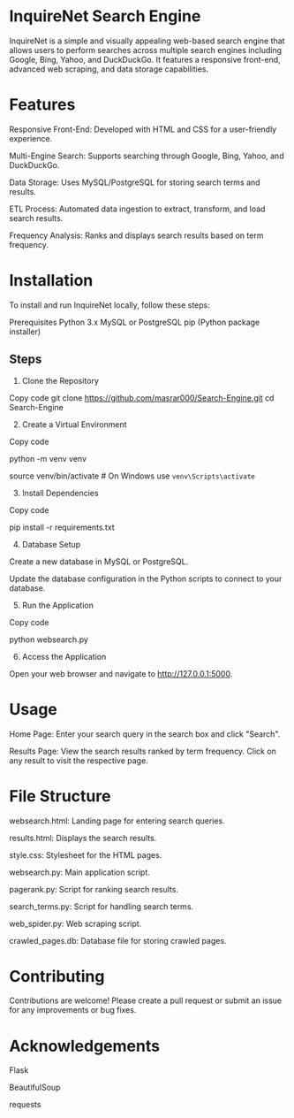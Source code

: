 # InquireNet Search Engine

InquireNet is a simple and visually appealing web-based search engine that allows users to perform searches across multiple search engines including Google, Bing, Yahoo, and DuckDuckGo. It features a responsive front-end, advanced web scraping, and data storage capabilities.

# Features

Responsive Front-End: Developed with HTML and CSS for a user-friendly experience.

Multi-Engine Search: Supports searching through Google, Bing, Yahoo, and DuckDuckGo.

Data Storage: Uses MySQL/PostgreSQL for storing search terms and results.

ETL Process: Automated data ingestion to extract, transform, and load search results.

Frequency Analysis: Ranks and displays search results based on term frequency.

# Installation

To install and run InquireNet locally, follow these steps:

Prerequisites
Python 3.x
MySQL or PostgreSQL
pip (Python package installer)

## Steps

1. Clone the Repository

Copy code
git clone https://github.com/masrar000/Search-Engine.git
cd Search-Engine

2. Create a Virtual Environment


Copy code

python -m venv venv

source venv/bin/activate   # On Windows use `venv\Scripts\activate`

3. Install Dependencies

Copy code

pip install -r requirements.txt

4. Database Setup

Create a new database in MySQL or PostgreSQL.

Update the database configuration in the Python scripts to connect to your database.

5. Run the Application

Copy code

python websearch.py

6. Access the Application

Open your web browser and navigate to http://127.0.0.1:5000.

# Usage

Home Page: Enter your search query in the search box and click "Search".

Results Page: View the search results ranked by term frequency. Click on any result to visit the respective page.

# File Structure

websearch.html: Landing page for entering search queries.

results.html: Displays the search results.

style.css: Stylesheet for the HTML pages.

websearch.py: Main application script.

pagerank.py: Script for ranking search results.

search_terms.py: Script for handling search terms.

web_spider.py: Web scraping script.

crawled_pages.db: Database file for storing crawled pages.

# Contributing
Contributions are welcome! Please create a pull request or submit an issue for any improvements or bug fixes.


# Acknowledgements

Flask

BeautifulSoup

requests
